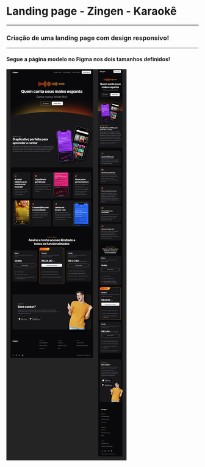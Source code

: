 # Landing page - Zingen - Karaokê
____

### Criação de uma landing page com design responsivo!
___

#### Segue a página modelo no Figma nos dois tamanhos definidos!

<img src="capaProjeto.png" alt="">
